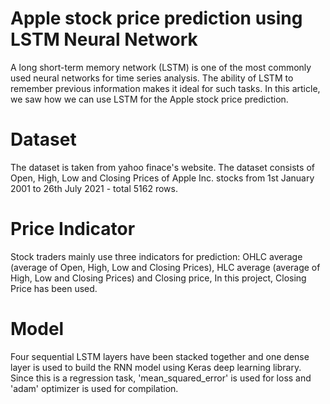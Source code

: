 
# Apple stock price prediction using LSTM Neural Network

A long short-term memory network (LSTM) is one of the most commonly used neural networks for time series analysis. The ability of LSTM to remember previous information makes it ideal for such tasks. In this article, we saw how we can use LSTM for the Apple stock price prediction.


# Dataset
The dataset is taken from yahoo finace's website. The dataset consists of Open, High, Low and Closing Prices of Apple Inc. stocks from 1st January 2001 to 26th July 2021 - total 5162 rows.


# Price Indicator
Stock traders mainly use three indicators for prediction: OHLC average (average of Open, High, Low and Closing Prices), HLC average (average of High, Low and Closing Prices) and Closing price, In this project, Closing Price has been used.


# Model 
Four sequential LSTM layers have been stacked together and one dense layer is used to build the RNN model using Keras deep learning library. Since this is a regression task, 'mean_squared_error' is used for loss and 'adam' optimizer is used for compilation.
